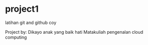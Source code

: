 # project1
latihan git and github coy

Project by: Dikayo anak yang baik hati
Matakuliah pengenalan cloud computing
